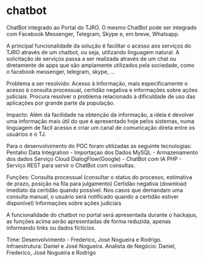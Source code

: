 # chatbot
ChatBot integrado ao Portal do TJRO.
O mesmo ChatBot pode ser integrado com Facebook Messenger, Telegram, Skype e, em breve, Whatsapp.

A principal funcionalidade da solução é facilitar o acesso aos serviços do TJRO através de um chatbot, ou seja, utilizando linguagem natural. A solicitação de serviços passa a ser realizada através de um chat ou diretamente de apps que são amplamente utilizados pela sociedade, como o facebook messenger, telegram, skype, …

Problema a ser resolvido: Acesso à Informação, mais especificamente o acesso à consulta processual, certidão negativa e informações sobre ações judiciais. Procura resolver o problema relacionado à dificuldade de uso das aplicações por grande parte da população. 

Impacto: Além da facilidade na obtenção da informação, a ideia é devolver uma informação mais útil do que é apresentado hoje pelos sistemas, numa linguagem de fácil acesso e criar um canal de comunicação direta entre os usuários e o TJ.

Para o desenvolvimento do POC foram utilizadas as seguinte tecnologias:
Pentaho Data Integration - Importaçao dos Dados
MySQL - Armazenamento dos dados
Serviço Cloud DialogFlow(Google) - ChatBot com IA
PHP - Serviço REST para servir o ChatBot com consultas.

Funções:
Consulta processual (consultar o status do processo, estimativa de prazo, posição na fila para julgamento)
Certidão negativa (download imediato da certidão quando possível. Nos casos que demandam uma consulta manual, o usuário será notificado quando a certidão estiver disponível)
Informações sobre ações judiciais

A funcionalidade do chatbot no portal será apresentada durante o hackajus, as funções acima serão apresentadas de forma reduzida, apenas informando links ou dados fictícios. 

Time:
Desenvolvimento - Frederico, José Nogueira e Rodrigo. Infraestrutura: Daniel e José Nogueira. Analista de Negócio: Daniel, Frederico, José Nogueira e Rodrigo
